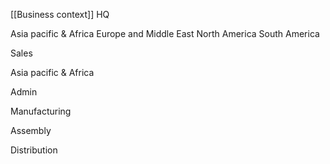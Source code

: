 [[Business context]]
HQ

Asia pacific & Africa
Europe and Middle East
North America
South America

Sales

Asia pacific & Africa



Admin

Manufacturing

Assembly

Distribution